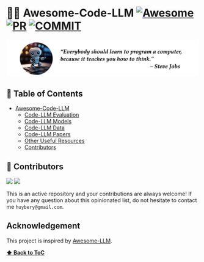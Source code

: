 # 👨‍💻 Awesome-Code-LLM [![Awesome](https://awesome.re/badge.svg)](https://awesome.re) [![PR](https://img.shields.io/badge/PRs-Welcome-red)](https://img.shields.io/badge/PRs-Welcome-red) [![COMMIT](https://img.shields.io/github/last-commit/huybery/Awesome-Code-LLM?color=green)](https://img.shields.io/github/last-commit/huybery/Awesome-Code-LLM?color=green)

![](code-banner.png)
<!-- > *"Everybody should learn to program a computer, because it teaches you how to think." – Steve Jobs* -->

## 🧵 Table of Contents

- [Awesome-Code-LLM ](#awesome-code-llm)
  - [Code-LLM Evaluation](#code-llm-evaluation)
  - [Code-LLM Models](#code-llm-models)
  - [Code-LLM Data](#code-llm-models)
  - [Code-LLM Papers](#code-llm-papers)
  - [Other Useful Resources](#other-useful-resources)
  - [Contributors](#Contributors)

## 🙌 Contributors

<a href="https://github.com/huybery"><img src="https://avatars.githubusercontent.com/u/13436140?v=4"  width="50" /></a>
<a href="https://github.com/Yangjiaxi"><img src="https://avatars.githubusercontent.com/u/6203054?v=4"  width="50" /></a>

This is an active repository and your contributions are always welcome! If you have any question about this opinionated list, do not hesitate to contact me `huybery@gmail.com`.

## Acknowledgement

This project is inspired by [Awesome-LLM](https://github.com/Hannibal046/Awesome-LLM).

**[⬆ Back to ToC](#table-of-contents)**
